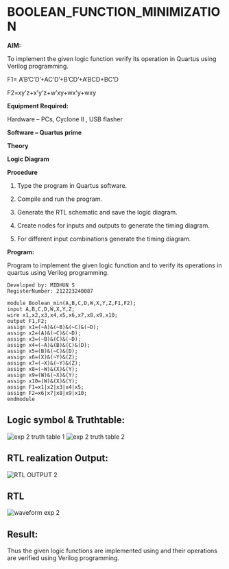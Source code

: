 # BOOLEAN_FUNCTION_MINIMIZATION

**AIM:**

To implement the given logic function verify its operation in Quartus using Verilog programming.

F1= A’B’C’D’+AC’D’+B’CD’+A’BCD+BC’D 

F2=xy’z+x’y’z+w’xy+wx’y+wxy

**Equipment Required:**

Hardware – PCs, Cyclone II , USB flasher

**Software – Quartus prime**

**Theory**

**Logic Diagram**

**Procedure**

1.	Type the program in Quartus software.

2.	Compile and run the program.

3.	Generate the RTL schematic and save the logic diagram.

4.	Create nodes for inputs and outputs to generate the timing diagram.

5.	For different input combinations generate the timing diagram.


**Program:**


Program to implement the given logic function and to verify its operations in quartus using Verilog programming. 
```
Developed by: MIDHUN S
RegisterNumber: 212223240087
```
```
module Boolean_min(A,B,C,D,W,X,Y,Z,F1,F2);
input A,B,C,D,W,X,Y,Z;
wire x1,x2,x3,x4,x5,x6,x7,x8,x9,x10;
output F1,F2;
assign x1=(~A)&(~B)&(~C)&(~D);
assign x2=(A)&(~C)&(~D);
assign x3=(~B)&(C)&(~D);
assign x4=(~A)&(B)&(C)&(D);
assign x5=(B)&(~C)&(D);
assign x6=(X)&(~Y)&(Z);
assign x7=(~X)&(~Y)&(Z);
assign x8=(~W)&(X)&(Y);
assign x9=(W)&(~X)&(Y);
assign x10=(W)&(X)&(Y);
assign F1=x1|x2|x3|x4|x5;
assign F2=x6|x7|x8|x9|x10;
endmodule
```
## Logic symbol & Truthtable:
![exp 2 truth table 1](https://github.com/23003250/BOOLEAN_FUNCTION_MINIMIZATION/assets/139331462/a6b8101c-bd3c-4b64-bc4a-f4a8962ac13a)
![exp 2 truth table 2](https://github.com/23003250/BOOLEAN_FUNCTION_MINIMIZATION/assets/139331462/348e89c8-b4d6-4c9e-8783-541ac0829105)

## RTL realization Output:
![RTL OUTPUT 2](https://github.com/23003250/BOOLEAN_FUNCTION_MINIMIZATION/assets/139331462/be51436b-369d-4d09-b411-d66fb1a3d375)

## RTL
![waveform exp 2](https://github.com/23003250/BOOLEAN_FUNCTION_MINIMIZATION/assets/139331462/b42d8d42-def2-4ec7-a4a0-baeb043c7949)

## Result:
Thus the given logic functions are implemented using and their operations are verified using Verilog programming.

